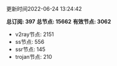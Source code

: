 更新时间2022-06-24 13:24:42

**总订阅: 397**
**总节点: 15662**
**有效节点: 3062**
- v2ray节点: 2151
- ss节点: 556
- ssr节点: 145
- trojan节点: 210
